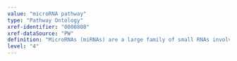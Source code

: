 ```yaml
---
value: "microRNA pathway"
type: "Pathway Ontology"
xref-identifier: "0000808"
xref-dataSource: "PW"
definition: "MicroRNAs (miRNAs) are a large family of small RNAs involved in the post transcriptional regulation of gene expression. The biogenesis and function of miRNA is subject to complex control. Deregulation of miRNA expression has been linked to many diseases including cancer."
level: "4"
---
```

